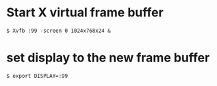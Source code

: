 # Start X virtual frame buffer

`$ Xvfb :99 -screen 0 1024x768x24 &`

# set display to the new frame buffer

`$ export DISPLAY=:99`
